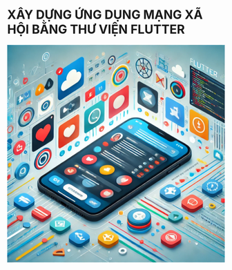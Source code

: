 # XÂY DỰNG ỨNG DỤNG MẠNG XÃ HỘI BẰNG THƯ VIỆN FLUTTER
![XÂY DỰNG ỨNG DỤNG MẠNG XÃ HỘI BẰNG THƯ VIỆN FLUTTER](./assetsReadme/anhmau.png)
